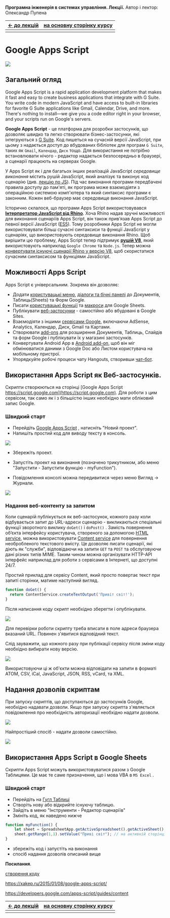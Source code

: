 

**Програмна інженерія в системах управління. Лекції.** Автор і лектор: Олександр Пупена 

| [<- до лекцій](README.md) | [на основну сторінку курсу](../README.md) |
| ------------------------- | ----------------------------------------- |
|                           |                                           |

# Google Apps Script

![](gsmedia/logo.png)

## Загальний огляд

Google Apps Script is a rapid application development platform that makes it fast and easy to create business applications that integrate with G Suite. You write code in modern JavaScript and have access to built-in libraries for favorite G Suite applications like Gmail, Calendar, Drive, and more. There's nothing to install—we give you a code editor right in your browser, and your scripts run on Google's servers.

**Google Apps Script** - це платформа для розробки застосунків, що дозволяє швидко та легко створювати бізнес-застосунки, які інтегруються з [G Suite](https://uk.wikipedia.org/wiki/G_Suite). Код пишеться на сучасній версії JavaScript, при цьому з надається доступ до вбудованих бібліотек для програм `G Suite`, таких як `Gmail`, `Календар`, `Диск` тощо. Для використання не потрібно встановлювати нічого - редактор надається безпосередньо в браузері, а сценарії працюють на серверах Google.

У Apps Script як і для багатьох інших реалізацій JavaScript *середовище виконання* містить рушій JavaScript, який аналізує та виконує код сценарію (див. [лекцію по JS](javascript.md)). Під час виконання програми передбачені правила доступу до пам'яті, як програма може взаємодіяти з операційною системою комп'ютера та який синтаксис програми є законним. Кожен веб-браузер має середовище виконання JavaScript.

Історично склалося, що програми Apps Script використовувався [**Інтерпретатор JavaScript від Rhino**](https://developer.mozilla.org/en-US/docs/Mozilla/Projects/Rhino). Хоча Rhino надав зручні можливості для виконання сценаріїв Apps Script, він також прив’язав Apps Script до певної версії JavaScript ([ES5](https://www.w3schools.com/whatis/whatis_es5.asp)). Тому розробники Apps Script не могли використовувати більш сучасні синтаксиси та функції JavaScript у сценаріях, що використовують середовище виконання Rhino. Щоб вирішити цю проблему, Apps Script тепер підтримує [**рушій V8**](https://v8.dev/), який використовують наприклад `Google Chrome` та `Node.js`. Тепер можна [конвертувати існуючі сценарії Rhino у версію V8](https://developers.google.com/apps-script/guides/v8-runtime/migration), щоб скористатися сучасним синтаксисом та функціями JavaScript.

## Можливості Apps Script

Apps Script є універсальним. Зокрема він дозволяє:

- Додати [користувацькі меню](https://developers.google.com/apps-script/guides/menus), [діалоги та бічні панелі](https://developers.google.com/apps-script/guides/dialogs ) до Документів, Таблиць(Sheets) та Форм Google.
- Писати [користувацькі функції](https://developers.google.com/apps-script/execution_custom_functions) та [макроси](https://developers.google.com/apps-script/guides/sheets/macros) для Google Sheets.
- Публікувати [веб-застосунки](https://developers.google.com/apps-script/execution_web_apps) - самостійно або вбудовані в Google Sites.
- Взаємодіяти з іншими [сервісами Google](https://developers.google.com/apps-script/guides/services), включаючи AdSense, Analytics, Календар, Диск, Gmail та Картами.
- Створювати [add-ons](https://developers.google.com/gsuite/add-ons/overview) для розширення Документів, Таблиць, Слайдів та форм Google і публікувати їх у магазині застосунків.
- Конвертувати Android App в [Android add-on](https://developers.google.com/gsuite/add-ons/mobile), щоб він міг обмінюватися даними з Google Doc або Листом користувача на мобільному пристрої.
- Упорядкуйте робочі процеси чату Hangouts, створивши [чат-бот](https://developers.google.com/hangouts/chat/quickstart/apps-script-bot).

## Використання Apps Script як Веб-застосунків.

Скрипти створюються на сторінці [Google Apps Script  https://script.google.com](https://script.google.com). Для роботи з цим сервісом, так само як і з більшістю інших необхідно мати обліковий запис Google.

### Швидкий старт

- Перейдіть [Google Apps Script](https://script.google.com) , натисніть "Новий проект".
- Напишіть простий код для виводу тексту в консоль.

![](gsmedia/1.png)

- Збережіть проект.
- Запустіть проект на виконання (позначено трикутником, або меню "Запустити - Запустити функцію - myFunction"). 

- Повідомлення консолі можна передивитися через меню Вигляд -> Журнали.  

![](gsmedia/4.png)

### Надання веб-контенту за запитом

Коли сценарій публікується як веб-застосунок, кожного разу коли відбувається запит до URL-адреси сценарію  - викликаються спеціальні функції зворотного виклику `doGet()` і `doPost()` . Замість повернення об’єкта інтерфейсу користувача, створеного за допомогою [HTML service](https://developers.google.com/apps-script/guides/html), можна використовувати  [Content service](https://developers.google.com/apps-script/reference/content) для повернення необробленого текстового вмісту. Це дозволяє писати сценарії, які діють як "служби", відповідаючи на запити `GET` та `POST` та обслуговуючи дані різних типів MIME. Таким чином можна організувати HTTP-API інтерфейс наприклад для роботи з сервісами в Інтернеті, що доступні 24/7.

Простий приклад для сервісу Content, який просто повертає текст при запиті сторінки, матиме наступний вигляд.

```javascript
function doGet() {
  return ContentService.createTextOutput('Привіт світ!');
}
```

Після написання коду скрипт необхідно зберегти і опублікувати. 

![](gsmedia/6.png)

Для перевірки роботи скрипту треба вписати в поле адреси браузера вказаний URL. Повинен з'явитися відповідний текст.

Слід зауважити, що кожного разу при публікації сервісу після зміни коду необхідно вибирати нову версію.

![](gsmedia/7.png)

Використовуючи ці ж об'єкти можна відповідати на запити в форматі ATOM, CSV, iCal, JavaScript, JSON, RSS, vCard, та XML.

## Надання дозволів скриптам

При запуску скриптів, що доступаються до застосунків Google, необхідно надавати дозволи. Якщо при запуску скрипта з'являється повідомлення про необхідність авторизації необхідно надати дозволи.

![](gsmedia/2.png)

Найпростіший спосіб - надати дозволи самостійно.

![](gsmedia/5.png)

## Використання Apps Script в Google Sheets

Скрипти Apps Script можуть використовуватися разом з Google Таблицями. Це має те саме призначення, що і мова VBA в `MS Excel` .

### Швидкий старт

- Перейдіть на [Гугл Таблиці](https://docs.google.com/spreadsheets/)
- Створіть нову або відкрийте існуючу таблицю.
- Зайдіть в меню "Інструменти - Редактор сценаріїв"
- Змініть код, як наведено нижче

```javascript
function myFunction() {
  	let sheet = SpreadsheetApp.getActiveSpreadsheet().getActiveSheet(); //отримати активну сторінку
    sheet.getRange(1,1).setValue("Приві світ"); // на активній сторінці у комірці 1,1 виведе повідомлення
}
```

- збережіть код і запустіть на виконання
- спосіб надання дозволів описаний вище 



**Посилання**.

[створення коду](https://netpeak.net/ru/blog/google-apps-script-poleznyye-funktsii-i-fishki-dlya-seo-chast-pervaya/)

https://xakep.ru/2015/01/08/google-apps-script/

https://developers.google.com/apps-script/guides/content

| [<- до лекцій](README.md) | [на основну сторінку курсу](../README.md) |
| ------------------------- | ----------------------------------------- |
|                           |                                           |